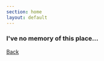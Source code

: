 ```yaml
---
section: home
layout: default
---
```


<div class="a-c">
  <h3>I've no memory of this place...</h3>
  <p>
    <a href="/" class="main" target="_top">Back</a>
  </p>
</div>
